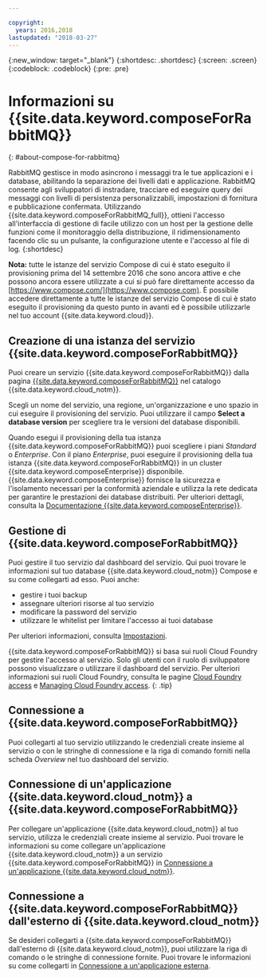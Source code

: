 ```yaml
---

copyright:
  years: 2016,2018
lastupdated: "2018-03-27"
---
```


{:new_window: target="_blank"}
{:shortdesc: .shortdesc}
{:screen: .screen}
{:codeblock: .codeblock}
{:pre: .pre}

# Informazioni su {{site.data.keyword.composeForRabbitMQ}}
{: #about-compose-for-rabbitmq}

RabbitMQ gestisce in modo asincrono i messaggi tra le tue applicazioni e i database, abilitando la separazione dei livelli dati e applicazione. RabbitMQ consente agli sviluppatori di instradare, tracciare ed eseguire query dei messaggi con livelli di persistenza personalizzabili, impostazioni di fornitura e pubblicazione confermata. Utilizzando {{site.data.keyword.composeForRabbitMQ_full}}, ottieni l'accesso all'interfaccia di gestione di facile utilizzo con un host per la gestione delle funzioni come il monitoraggio della distribuzione, il ridimensionamento facendo clic su un pulsante, la configurazione utente e l'accesso al file di log.
{:shortdesc}

**Nota:** tutte le istanze del servizio Compose di cui è stato eseguito il provisioning prima del 14 settembre 2016 che sono ancora attive e che possono ancora essere utilizzate a cui si può fare direttamente accesso da [https://www.compose.com/](https://www.compose.com). È possibile accedere direttamente a tutte le istanze del servizio Compose di cui è stato eseguito il provisioning da questo punto in avanti ed è possibile utilizzarle nel tuo account {{site.data.keyword.cloud}}.

## Creazione di una istanza del servizio {{site.data.keyword.composeForRabbitMQ}}

Puoi creare un servizio {{site.data.keyword.composeForRabbitMQ}} dalla pagina [{{site.data.keyword.composeForRabbitMQ}}](https://console.{DomainName}/catalog/services/compose-for-rabbitmq/) nel catalogo {{site.data.keyword.cloud_notm}}.

Scegli un nome del servizio, una regione, un'organizzazione e uno spazio in cui eseguire il provisioning del servizio. Puoi utilizzare il campo **Select a database version** per scegliere tra le versioni del database disponibili.

Quando esegui il provisioning della tua istanza {{site.data.keyword.composeForRabbitMQ}} puoi scegliere i piani *Standard* o *Enterprise*. Con il piano *Enterprise*, puoi eseguire il provisioning della tua istanza {{site.data.keyword.composeForRabbitMQ}} in un cluster {{site.data.keyword.composeEnterprise}} disponibile. {{site.data.keyword.composeEnterprise}} fornisce la sicurezza e l'isolamento necessari per la conformità aziendale e utilizza la rete dedicata per garantire le prestazioni dei database distribuiti. Per ulteriori dettagli, consulta la [Documentazione {{site.data.keyword.composeEnterprise}}](/docs/services/ComposeEnterprise/index.html).

## Gestione di {{site.data.keyword.composeForRabbitMQ}}

Puoi gestire il tuo servizio dal dashboard del servizio. Qui puoi trovare le informazioni sul tuo database {{site.data.keyword.cloud_notm}} Compose e su come collegarti ad esso. Puoi anche:
- gestire i tuoi backup 
- assegnare ulteriori risorse al tuo servizio 
- modificare la password del servizio
- utilizzare le whitelist per limitare l'accesso ai tuoi database 

Per ulteriori informazioni, consulta [Impostazioni](./dashboard-settings.html).

{{site.data.keyword.composeForRabbitMQ}} si basa sui ruoli Cloud Foundry per gestire l'accesso al servizio. Solo gli utenti con il ruolo di sviluppatore possono visualizzare o utilizzare il dashboard del servizio. Per ulteriori informazioni sui ruoli Cloud Foundry, consulta le pagine [Cloud Foundry access](https://console.{DomainName}/docs/iam/cfaccess.html#cfaccess) e [Managing Cloud Foundry access](https://console.{DomainName}/docs/iam/mngcf.html#mngcf).
{: .tip}

## Connessione a {{site.data.keyword.composeForRabbitMQ}}

Puoi collegarti al tuo servizio utilizzando le credenziali create insieme al servizio o con le stringhe di connessione e la riga di comando forniti nella scheda *Overview* nel tuo dashboard del servizio.

## Connessione di un'applicazione {{site.data.keyword.cloud_notm}} a {{site.data.keyword.composeForRabbitMQ}}

Per collegare un'applicazione {{site.data.keyword.cloud_notm}} al tuo servizio, utilizza le credenziali create insieme al servizio. Puoi trovare le informazioni su come collegare un'applicazione {{site.data.keyword.cloud_notm}} a un servizio {{site.data.keyword.composeForRabbitMQ}} in [Connessione a un'applicazione {{site.data.keyword.cloud_notm}}](./connecting-bluemix-app.html).

## Connessione a {{site.data.keyword.composeForRabbitMQ}} dall'esterno di {{site.data.keyword.cloud_notm}}

Se desideri collegarti a {{site.data.keyword.composeForRabbitMQ}} dall'esterno di {{site.data.keyword.cloud_notm}}, puoi utilizzare la riga di comando o le stringhe di connessione fornite. Puoi trovare le informazioni su come collegarti in [Connessione a un'applicazione esterna](./connecting-external.html).
